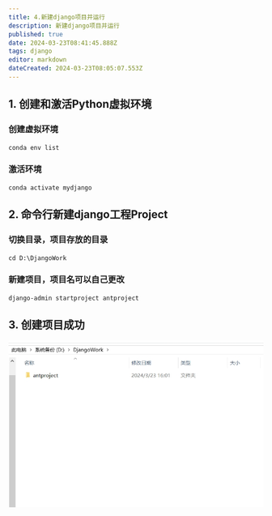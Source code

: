 ```yaml
---
title: 4.新建django项目并运行
description: 新建django项目并运行
published: true
date: 2024-03-23T08:41:45.888Z
tags: django
editor: markdown
dateCreated: 2024-03-23T08:05:07.553Z
---
```


## 1. 创建和激活Python虚拟环境
### 创建虚拟环境
```
conda env list
```
### 激活环境
```
conda activate mydjango
```

## 2. 命令行新建django工程Project
### 切换目录，项目存放的目录
```
cd D:\DjangoWork
```
### 新建项目，项目名可以自己更改
```
django-admin startproject antproject
```

## 3. 创建项目成功
![创建项目成功.png](/wiki/python/django/创建项目成功.png)


